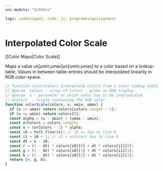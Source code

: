 ```yaml
---
uni-module: "InfoVis"

tags: codesnippet, code, js, programmingassignment
---
```


# Interpolated Color Scale

[[Color Maps|Color Scale]]

Maps a value 𝑢∈[𝑢𝑚𝑖𝑛,𝑢𝑚𝑎𝑥]u∈[umin,umax] to a color based on a lookup-table. Values in between table-entries should be interpolated linearily in RGB color-space.

```js
// function colorscale() interpolate colors from a color lookup table
// @param  colors - array of colors - given as RGB triples
// @param  u - parameter at which color has to be interpolated
// @return  - triple containing the RGB color
function colorScale(colors, u, umin, umax) {
  if (u >= umax) return colors[colors.length - 1];
  if (u <= umin) return colors[0];
  const alpha = (u - umin) / (umax - umin);
  const nrColors = colors.length;
  const x = (nrColors - 1) * alpha;
  const i0 = Math.floor(x); // i0 >= due to line 9
  const i1 = i0 + 1; // i1 < nrColors due to line 8
  const dt = x - i0;
  const r = (1 - dt) * colors[i0][0] + dt * colors[i1][0];
  const g = (1 - dt) * colors[i0][1] + dt * colors[i1][1];
  const b = (1 - dt) * colors[i0][2] + dt * colors[i1][2];
  return [r, g, b];
}
```
